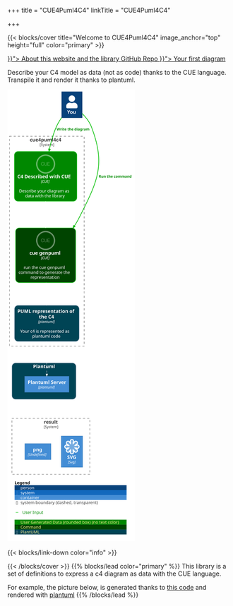 +++
title = "CUE4Puml4C4"
linkTitle = "CUE4Puml4C4"

+++

{{< blocks/cover title="Welcome to CUE4Puml4C4" image_anchor="top" height="full" color="primary" >}}
<div class="mx-auto">
	<a class="btn btn-lg btn-primary mr-3 mb-4" href="{{< relref "/about" >}}">
		About this website and the library <i class="fas fa-arrow-alt-circle-right ml-2"></i>
	</a>
	<a class="btn btn-lg btn-secondary mr-3 mb-4" href="https://github.com/owulveryck/cue4puml4c4">
		GitHub Repo <i class="fab fa-github ml-2 "></i>
	</a>
	<a class="btn btn-lg btn-primary mr-3 mb-4" href="{{< relref "/tutorials/helloworld" >}}">
		Your first diagram <i class="fas fa-arrow-alt-circle-right ml-2"></i>
	</a>
	<p class="lead mt-5">
Describe your C4 model as data (not as code) thanks to the CUE language.
Transpile it and render it thanks to plantuml.


[![](illustration.svg)](illustration.cue)
	</p>
{{< blocks/link-down color="info" >}}
</div>

{{< /blocks/cover >}}
{{% blocks/lead color="primary" %}}
This library is a set of definitions to express a c4 diagram as data with the CUE language.

For example, the picture below, is generated thanks to [this code](illustration.cue) and rendered with [plantuml](https://www.plantuml.com/plantuml/uml/fL9TRzem57rkVeMNbmO9y4kUzjGkH7GIQoC2ctYAJ789rXmxyWS8JVtlkoPaP2tID5MAaflZS-x7yNqmbcdh6X5yuh8KhWAojxOrdodLx3YjkTsxhJEWIoKjI3ijLKDRmQJNJ8oj1D_I99va7bf_Mz266GiQeI911UCIzBJzp_pgwCG1zAdyIVky4uu4CvadMLz1xNQyv4nGn1BLD4f-f4xf8FRok8on09UK6GFMUFoSbdp4dvgBBTFuiCdrgDNSWkcdwN-dr1pgIyN5u-PblIeMZy-pF7dCqcWKF7sTfKM-IfVfosfpHkZz4WIpN4coOhMvfmIXL403qWuGae4sw22vfq4NHcliUXnkb0j7mPsdv2TifJbJkh3uefoic3v50tl6uU0d7FqAxlvST5GnoyPX4fCPc5BpBLJaY0wHP9s6Y9_V-622GgXQOU61k0RfioBF0K4R6oOhSW7_hJuffxEpFCDr8HfQ3GOzwAnHEsBtG98OzMjPmGur5SO-1_eNXTSwVWRyB85Ln2SbfQg0-5vOsueJyJI2vhJeEjpGzurWE0S96bcTPiU5vxzUp8twLS2EBz4RDtj23Xgtz4eZ7V1-bDTtzuOUE677OVTzcv-Nrcd83_KupB_FCGU6dSS6Wz4DRYQHsyhwLctSe7uL_GvTZF5RrhjwzNleqjzZ3adzITWFq1tcJoy_YaKwJvzdqIXu05aXvpS0)
{{% /blocks/lead %}}

